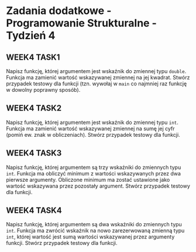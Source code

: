 Zadania dodatkowe - Programowanie Strukturalne - Tydzień 4
================

## WEEK4 TASK1

Napisz funkcję, której argumentem jest wskaźnik do zmiennej typu
`double`. Funkcja ma zamienić wartość wskazywanej zmiennej na jej
kwadrat. Stwórz przypadek testowy dla funkcji (tzn. wywołaj w `main` co
najmniej raz funkcję w dowolny poprawny sposób).

## WEEK4 TASK2

Napisz funkcję, której argumentem jest wskaźnik do zmiennej typu `int`.
Funkcja ma zamienić wartość wskazywanej zmiennej na sumę jej cyfr (pomiń
ew. znak w obliczeniach). Stwórz przypadek testowy dla funkcji.

## WEEK4 TASK3

Napisz funkcję, której argumentem są trzy wskaźniki do zmiennych typu
`int`. Funkcja ma obliczyć minimum z wartości wskazywanych przez dwa
pierwsze argumenty. Obliczone minimum ma zostać ustawione jako wartość
wskazywana przez pozostały argument. Stwórz przypadek testowy dla
funkcji.

## WEEK4 TASK4

Napisz funkcję, której argumentem są dwa wskaźniki do zmiennych typu
`int`. Funkcja ma zwrócić wskaźnik na nowo zarezerwowaną zmienną typu
`int`, której wartość jest sumą wartości wskazywanej przez argumenty
funkcji. Stwórz przypadek testowy dla funkcji.

